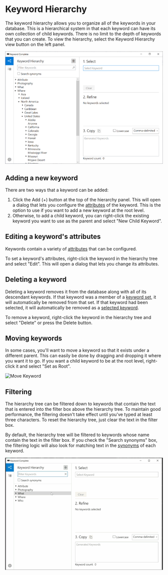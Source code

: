 # Keyword Hierarchy

The keyword hierarchy allows you to organize all of the keywords in your database. This is a hierarchical system in that each keyword can have its own collection of child keywords. There is no limit to the depth of keywords that you can create. To view the hierarchy, select the Keyword Hierarchy view button on the left panel.

![Hierarchy](images/hierarchy.png)

## Adding a new keyword

There are two ways that a keyword can be added:
1. Click the Add (+) button at the top of the hierarchy panel. This will open a dialog that lets you configure the [attributes](keyword-attributes.md) of the keyword. This is the option to use if you want to add a new keyword at the root level.
2. Otherwise, to add a child keyword, you can right-click the existing keyword you want to use as the parent and select "New Child Keyword".

## Editing a keyword's attributes

Keywords contain a variety of [attributes](keyword-attributes.md) that can be configured.

To set a keyword's attributes, right-click the keyword in the hierarchy tree and select "Edit". This will open a dialog that lets you change its attributes.

## Deleting a keyword

Deleting a keyword removes it from the database along with all of its descendant keywords. If that keyword was a member of a [keyword set](keyword-sets.md), it will automatically be removed from that set. If that keyword had been selected, it will automatically be removed as a [selected keyword](selecting-keywords.md).

To remove a keyword, right-click the keyword in the hierarchy tree and select "Delete" or press the Delete button.

## Moving keywords

In some cases, you'll want to move a keyword so that it exists under a different parent. This can easily be done by dragging and dropping it where you want it to go. If you want a child keyword to be at the root level, right-click it and select "Set as Root".

![Move Keyword](images/move-keyword.gif)

## Filtering

The hierarchy tree can be filtered down to keywords that contain the text that is entered into the filter box above the hierarchy tree. To maintain good performance, the filtering doesn't take effect until you've typed at least three characters. To reset the hierarchy tree, just clear the text in the filter box.

By default, the hierarchy tree will be filtered to keywords whose name contain the text in the filter box. If you check the "Search synonyms" box, the filtering logic will also look for matching text in the [synonyms](keyword-attributes.md) of each keyword.

![Filter Keywords](images/filter.gif)
